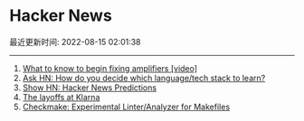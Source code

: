 # Hacker News

最近更新时间: 2022-08-15 02:01:38

--- 
1. [What to know to begin fixing amplifiers [video]](https://www.youtube.com/watch?v=0oWBcTTeMNQ) 
2. [Ask HN: How do you decide which language/tech stack to learn?](https://news.ycombinator.com/item?id=32460304) 
3. [Show HN: Hacker News Predictions](https://hnpredictions.github.io/) 
4. [The layoffs at Klarna](https://blog.pragmaticengineer.com/layoffs-at-klarna/) 
5. [Checkmake: Experimental Linter/Analyzer for Makefiles](https://github.com/mrtazz/checkmake) 
